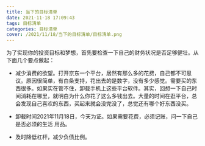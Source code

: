```yaml
---
title: 当下的目标清单
date: 2021-11-18 17:09:43
tags: 目标清单
categories: 目标清单
cover: /2021/11/18/当下的目标清单/目标清单.png
---
```


为了实现你的投资目标和梦想，首先要检查一下自己的财务状况是否足够健壮。从下面几个要点做起：

* 减少消费的欲望。打开京东一个平台，居然有那么多的花费，自己都不可思议。原因很简单，有白条支持，花出去的是数字，没有多少感觉。需要买的东西很多。如果实在管不住，卸载手机上这些平台软件。其实，回想一下自己时间消耗在哪里，就明白为什么你花了这么多钱出去。大量的时间在逛平台，总会发现自己喜欢的东西，买起来就会没完没了，总觉还有哪个好东西没买。

* 卸载时间2021年11月18日，今天为证。如果需要花费，必须记账，问一下自己是否必须的生活 用品。

* 及时降低杠杆，减少负债比例。

  

  

